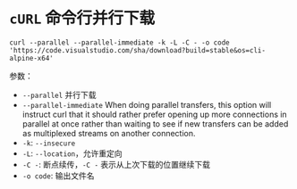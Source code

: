 # `cURL` 命令行并行下载

```shell
curl --parallel --parallel-immediate -k -L -C - -o code 'https://code.visualstudio.com/sha/download?build=stable&os=cli-alpine-x64'
```

参数：

- `--parallel` 并行下载
- `--parallel-immediate` When doing parallel transfers, this option will instruct curl that it should rather prefer opening up more connections in parallel at once rather than waiting to see if new transfers can be added as multiplexed streams on another connection.
- `-k`: `--insecure`
- `-L`: `--location`，允许重定向
- `-C -`: 断点续传，`-C -` 表示从上次下载的位置继续下载
- `-o code`: 输出文件名
